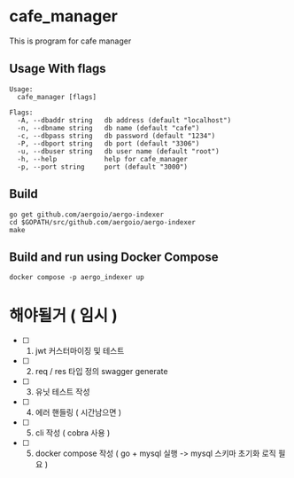 # cafe_manager

This is program for cafe manager


## Usage With flags

```
Usage:
  cafe_manager [flags]

Flags:
  -A, --dbaddr string   db address (default "localhost")
  -n, --dbname string   db name (default "cafe")
  -c, --dbpass string   db password (default "1234")
  -P, --dbport string   db port (default "3306")
  -u, --dbuser string   db user name (default "root")
  -h, --help            help for cafe_manager
  -p, --port string     port (default "3000")
```

## Build

    go get github.com/aergoio/aergo-indexer
    cd $GOPATH/src/github.com/aergoio/aergo-indexer
    make

## Build and run using Docker Compose

    docker compose -p aergo_indexer up

# 해야될거 ( 임시 )
- [ ] 1. jwt 커스터마이징 및 테스트
- [ ] 2. req / res 타입 정의 swagger generate
- [ ] 3. 유닛 테스트 작성
- [ ] 4. 에러 핸들링 ( 시간남으면 )
- [ ] 5. cli 작성 ( cobra 사용 )
- [ ] 5. docker compose 작성 ( go + mysql 실행 -> mysql 스키마 초기화 로직 필요 )